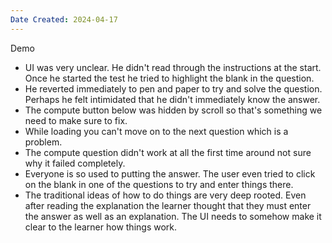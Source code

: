 ```yaml
---
Date Created: 2024-04-17
---
```

Demo
- UI was very unclear. He didn't read through the instructions at the start. Once he started the test he tried to highlight the blank in the question.
- He reverted immediately to pen and paper to try and solve the question. Perhaps he felt intimidated that he didn't immediately know the answer. 
- The compute button below was hidden by scroll so that's something we need to make sure to fix.
- While loading you can't move on to the next question which is a problem.
- The compute question didn't work at all the first time around not sure why it failed completely. 
- Everyone is so used to putting the answer. The user even tried to click on the blank in one of the questions to try and enter things there. 
- The traditional ideas of how to do things are very deep rooted. Even after reading the explanation the learner thought that they must enter the answer as well as an explanation. The UI needs to somehow make it clear to the learner how things work. 